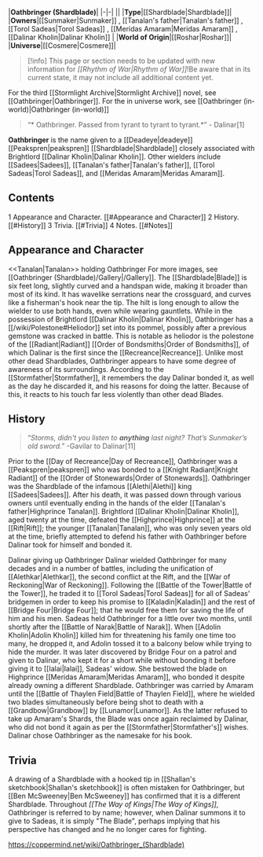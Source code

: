 |**Oathbringer (Shardblade)**|
|-|-|
||
|**Type**|[[Shardblade\|Shardblade]]|
|**Owners**|[[Sunmaker\|Sunmaker]] , [[Tanalan's father\|Tanalan's father]] , [[Torol Sadeas\|Torol Sadeas]] , [[Meridas Amaram\|Meridas Amaram]] , [[Dalinar Kholin\|Dalinar Kholin]] |
|**World of Origin**|[[Roshar\|Roshar]]|
|**Universe**|[[Cosmere\|Cosmere]]|

> [!info] This page or section needs to be updated with new information for *[[Rhythm of War\|Rhythm of War]]*!Be aware that in its current state, it may not include all additional content yet.

For the third [[Stormlight Archive\|Stormlight Archive]] novel, see [[Oathbringer\|Oathbringer]]. For the in universe work, see [[Oathbringer (in-world)\|Oathbringer (in-world)]]
>“* Oathbringer. Passed from tyrant to tyrant to tyrant.*”
\- Dalinar[1]


**Oathbringer** is the name given to a [[Deadeye\|deadeye]] [[Peakspren\|peakspren]] [[Shardblade\|Shardblade]] closely associated with Brightlord [[Dalinar Kholin\|Dalinar Kholin]]. Other wielders include [[Sadees\|Sadees]], [[Tanalan's father\|Tanalan's father]], [[Torol Sadeas\|Torol Sadeas]], and [[Meridas Amaram\|Meridas Amaram]].

## Contents

1 Appearance and Character. [[#Appearance and Character]] 
2 History. [[#History]] 
3 Trivia. [[#Trivia]] 
4 Notes. [[#Notes]] 


## Appearance and Character
  <<Tanalan\|Tanalan>> holding Oathbringer
For more images, see [[Oathbringer (Shardblade)/Gallery\|/Gallery]].
The [[Shardblade\|Blade]] is six feet long, slightly curved and a handspan wide, making it broader than most of its kind. It has wavelike serrations near the crossguard, and curves like a fisherman's hook near the tip. The hilt is long enough to allow the wielder to use both hands, even while wearing gauntlets. While in the possession of Brightlord [[Dalinar Kholin\|Dalinar Kholin]], Oathbringer has a [[/wiki/Polestone#Heliodor]] set into its pommel, possibly after a previous gemstone was cracked in battle. This is notable as heliodor is the polestone of the [[Radiant\|Radiant]] [[Order of Bondsmiths\|Order of Bondsmiths]], of which Dalinar is the first since the [[Recreance\|Recreance]].
Unlike most other dead Shardblades, Oathbringer appears to have some degree of awareness of its surroundings. According to the [[Stormfather\|Stormfather]], it remembers the day Dalinar bonded it, as well as the day he discarded it, and his reasons for doing the latter. Because of this, it reacts to his touch far less violently than other dead Blades.

## History
>“*Storms, didn't you listen to **anything** last night? That’s Sunmaker’s old sword.*”
\-Gavilar to Dalinar[11]


Prior to the [[Day of Recreance\|Day of Recreance]], Oathbringer was a [[Peakspren\|peakspren]] who was bonded to a [[Knight Radiant\|Knight Radiant]] of the [[Order of Stonewards\|Order of Stonewards]].
Oathbringer was the Shardblade of the infamous [[Alethi\|Alethi]] king [[Sadees\|Sadees]]. After his death, it was passed down through various owners until eventually ending in the hands of the elder [[Tanalan's father\|Highprince Tanalan]]. Brightlord [[Dalinar Kholin\|Dalinar Kholin]], aged twenty at the time, defeated the [[Highprince\|Highprince]] at the [[Rift\|Rift]]; the younger [[Tanalan\|Tanalan]], who was only seven years old at the time, briefly attempted to defend his father with Oathbringer before Dalinar took for himself and bonded it.

  Dalinar giving up Oathbringer
Dalinar wielded Oathbringer for many decades and in a number of battles, including the unification of [[Alethkar\|Alethkar]], the second conflict at the Rift, and the [[War of Reckoning\|War of Reckoning]]. Following the [[Battle of the Tower\|Battle of the Tower]], he traded it to [[Torol Sadeas\|Torol Sadeas]] for all of Sadeas' bridgemen in order to keep his promise to [[Kaladin\|Kaladin]] and the rest of [[Bridge Four\|Bridge Four]]; that he would free them for saving the life of him and his men.
Sadeas held Oathbringer for a little over two months, until shortly after the [[Battle of Narak\|Battle of Narak]]. When [[Adolin Kholin\|Adolin Kholin]] killed him for threatening his family one time too many, he dropped it, and Adolin tossed it to a balcony below while trying to hide the murder. It was later discovered by Bridge Four on a patrol and given to Dalinar, who kept it for a short while without bonding it before giving it to [[Ialai\|Ialai]], Sadeas' widow. She bestowed the blade on Highprince [[Meridas Amaram\|Meridas Amaram]], who bonded it despite already owning a different Shardblade.
Oathbringer was carried by Amaram until the [[Battle of Thaylen Field\|Battle of Thaylen Field]], where he wielded two blades simultaneously before being shot to death with a [[Grandbow\|Grandbow]] by [[Lunamor\|Lunamor]]. As the latter refused to take up Amaram's Shards, the Blade was once again reclaimed by Dalinar, who did not bond it again as per the [[Stormfather\|Stormfather's]] wishes. Dalinar chose Oathbringer as the namesake for his book.

## Trivia
A drawing of a Shardblade with a hooked tip in [[Shallan's sketchbook\|Shallan's sketchbook]] is often mistaken for Oathbringer, but [[Ben McSweeney\|Ben McSweeney]] has confirmed that it is a different Shardblade.
Throughout *[[The Way of Kings\|The Way of Kings]]*, Oathbringer is referred to by name; however, when Dalinar summons it to give to Sadeas, it is simply "The Blade", perhaps implying that his perspective has changed and he no longer cares for fighting.


https://coppermind.net/wiki/Oathbringer_(Shardblade)